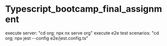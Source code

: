 # Typescript_bootcamp_final_assignment

execute server: "cd org; npx nx serve org"
execute e2e test scenarios: "cd org; npx jest --config e2e/jest.config.ts"